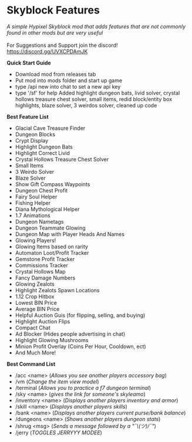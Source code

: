 # Skyblock Features
*A simple Hypixel Skyblock mod that adds features that are not commonly found in other mods but are very useful*
<br><br>For Suggestions and Support join the discord! https://discord.gg/UVXCPDAmJK

**Quick Start Guide**
- Download mod from releases tab
- Put mod into mods folder and start up game
- type /api new into chat to set a new api key
- type '/sf' for help
Added highlight dungeon bats, livid solver, crystal hollows treasure chest solver, small items, redid block/entity box highlights, blaze solver, 3 weirdos solver, cleaned up code

**Best Feature List**
- Glacial Cave Treasure Finder
- Dungeon Blocks
- Crypt Display
- Highlight Dungeon Bats
- Highlight Correct Livid
- Crystal Hollows Treasure Chest Solver
- Small Items
- 3 Weirdo Solver
- Blaze Solver
- Show Gift Compass Waypoints
- Dungeon Chest Profit
- Fairy Soul Helper
- Fishing Helper
- Diana Mythological Helper
- 1.7 Animations
- Dungeon Nametags
- Dungeon Teammate Glowing
- Dungeon Map with Player Heads And Names
- Glowing Players!
- Glowing Items based on rarity
- Automaton Loot/Profit Tracker
- Gemstone Profit Tracker
- Commissions Tracker
- Crystal Hollows Map
- Fancy Damage Numbers
- Glowing Zealots
- Highlight Zealots Spawn Locations
- 1.12 Crop Hitbox
- Lowest BIN Price
- Average BIN Price
- Helpful Auction Guis (for flipping, selling, and buying)
- Highlight Auction Flips
- Compact Chat
- Ad Blocker (Hides people advertising in chat)
- Highlight Glowing Mushrooms
- Minion Profit Overlay (Coins Per Hour, Cooldown, ect)
- And Much More!

**Best Command List**
- /acc \<name\> (*Allows you see another players accessory bag*)
- /vm (*Change the item view model*)
- /terminal (*Allows you to practice a f7 dungeon terminal*)
- /sky \<name\> (*gives the link for someone's skyleamo*)
- /inventory \<name\> (*Displays another players inventory and armor*)
- /skill \<name\> (*Displays another players skills*)
- /bank \<name\> (*Displays another players current purse/bank balance*)
- /dungeons \<name\> (*Shows another players dungeon stats*)
- /shrug \<msg\> (*Sends a message followed by a "¯\\_(ツ)_/¯"*)
- /jerry (*TOGGLES JERRYYY MODEE*)
